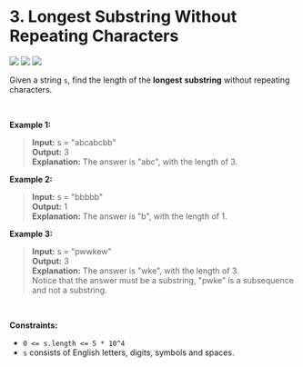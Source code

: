 # 3. Longest Substring Without Repeating Characters

<a href="https://github.com/whateverzpy/LeetCode-Markdown"><img src="https://img.shields.io/badge/Markdown-FFA116?logo=leetcode&labelColor=555"/></a>
![](https://img.shields.io/badge/Difficulty-Medium-orange)
![](https://img.shields.io/badge/Topics-Hash_Table,_String,_Sliding_Window-blue)

Given a string `s`, find the length of the **longest** **substring** without repeating characters\.

<br>

**Example 1:**

> **Input:**  s = "abcabcbb" <br>
> **Output:**  3 <br>
> **Explanation:**  The answer is "abc", with the length of 3\. <br>

**Example 2:**

> **Input:**  s = "bbbbb" <br>
> **Output:**  1 <br>
> **Explanation:**  The answer is "b", with the length of 1\. <br>

**Example 3:**

> **Input:**  s = "pwwkew" <br>
> **Output:**  3 <br>
> **Explanation:**  The answer is "wke", with the length of 3\. <br>
> Notice that the answer must be a substring, "pwke" is a subsequence and not a substring\. <br>

<br>

**Constraints:**

*   `0 <= s.length <= 5 * 10^4`
*   `s` consists of English letters, digits, symbols and spaces\.

